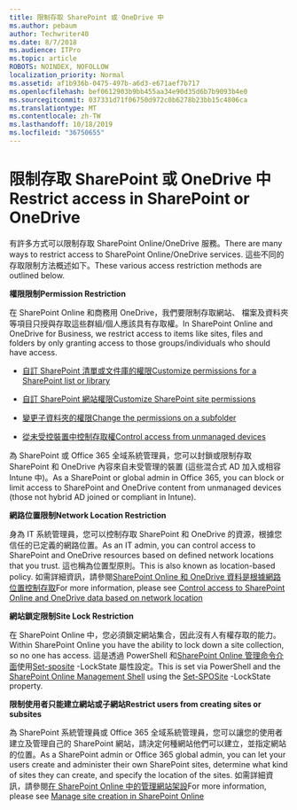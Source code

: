 ```yaml
---
title: 限制存取 SharePoint 或 OneDrive 中
ms.author: pebaum
author: Techwriter40
ms.date: 8/7/2018
ms.audience: ITPro
ms.topic: article
ROBOTS: NOINDEX, NOFOLLOW
localization_priority: Normal
ms.assetid: af1b936b-0475-497b-a6d3-e671aef7b717
ms.openlocfilehash: bef0612903b9bb455aa34e90d35d6b7b9093b4e0
ms.sourcegitcommit: 037331d71f06750d972c0b6278b23bb15c4806ca
ms.translationtype: MT
ms.contentlocale: zh-TW
ms.lasthandoff: 10/18/2019
ms.locfileid: "36750655"
---
```

# <a name="restrict-access-in-sharepoint-or-onedrive"></a><span data-ttu-id="d7e6f-102">限制存取 SharePoint 或 OneDrive 中</span><span class="sxs-lookup"><span data-stu-id="d7e6f-102">Restrict access in SharePoint or OneDrive</span></span>

<span data-ttu-id="d7e6f-103">有許多方式可以限制存取 SharePoint Online/OneDrive 服務。</span><span class="sxs-lookup"><span data-stu-id="d7e6f-103">There are many ways to restrict access to SharePoint Online/OneDrive services.</span></span> <span data-ttu-id="d7e6f-104">這些不同的存取限制方法概述如下。</span><span class="sxs-lookup"><span data-stu-id="d7e6f-104">These various access restriction methods are outlined below.</span></span> 

<span data-ttu-id="d7e6f-105">**權限限制**</span><span class="sxs-lookup"><span data-stu-id="d7e6f-105">**Permission Restriction**</span></span>

<span data-ttu-id="d7e6f-106">在 SharePoint Online 和商務用 OneDrive，我們要限制存取網站、 檔案及資料夾等項目只授與存取這些群組/個人應該具有存取權。</span><span class="sxs-lookup"><span data-stu-id="d7e6f-106">In SharePoint Online and OneDrive for Business, we restrict access to items like sites, files and folders by only granting access to those groups/individuals who should have access.</span></span>

- [<span data-ttu-id="d7e6f-107">自訂 SharePoint 清單或文件庫的權限</span><span class="sxs-lookup"><span data-stu-id="d7e6f-107">Customize permissions for a SharePoint list or library</span></span>](https://support.office.com/article/Customize-permissions-for-a-SharePoint-list-or-library-02d770f3-59eb-4910-a608-5f84cc297782)

- [<span data-ttu-id="d7e6f-108">自訂 SharePoint 網站權限</span><span class="sxs-lookup"><span data-stu-id="d7e6f-108">Customize SharePoint site permissions</span></span>](https://docs.microsoft.com/sharepoint/customize-sharepoint-site-permissions)

- [<span data-ttu-id="d7e6f-109">變更子資料夾的權限</span><span class="sxs-lookup"><span data-stu-id="d7e6f-109">Change the permissions on a subfolder</span></span>](https://support.office.com/article/Change-the-permissions-on-a-subfolder-5427BD7C-F20A-4F75-8CF2-5359DD45A1A6)

- [<span data-ttu-id="d7e6f-110">從未受控裝置中控制存取權</span><span class="sxs-lookup"><span data-stu-id="d7e6f-110">Control access from unmanaged devices</span></span>](https://docs.microsoft.com/sharepoint/control-access-from-unmanaged-devices)

<span data-ttu-id="d7e6f-111">為 SharePoint 或 Office 365 全域系統管理員，您可以封鎖或限制存取 SharePoint 和 OneDrive 內容來自未受管理的裝置 (這些混合式 AD 加入或相容 Intune 中)。</span><span class="sxs-lookup"><span data-stu-id="d7e6f-111">As a SharePoint or global admin in Office 365, you can block or limit access to SharePoint and OneDrive content from unmanaged devices (those not hybrid AD joined or compliant in Intune).</span></span>

<span data-ttu-id="d7e6f-112">**網路位置限制**</span><span class="sxs-lookup"><span data-stu-id="d7e6f-112">**Network Location Restriction**</span></span>

<span data-ttu-id="d7e6f-113">身為 IT 系統管理員，您可以控制存取 SharePoint 和 OneDrive 的資源，根據您信任的已定義的網路位置。</span><span class="sxs-lookup"><span data-stu-id="d7e6f-113">As an IT admin, you can control access to SharePoint and OneDrive resources based on defined network locations that you trust.</span></span> <span data-ttu-id="d7e6f-114">這也稱為位置型原則。</span><span class="sxs-lookup"><span data-stu-id="d7e6f-114">This is also known as location-based policy.</span></span> <span data-ttu-id="d7e6f-115">如需詳細資訊，請參閱[SharePoint Online 和 OneDrive 資料是根據網路位置控制存取](https://docs.microsoft.com/sharepoint/control-access-based-on-network-location)</span><span class="sxs-lookup"><span data-stu-id="d7e6f-115">For more information, please see [Control access to SharePoint Online and OneDrive data based on network location](https://docs.microsoft.com/sharepoint/control-access-based-on-network-location)</span></span>

<span data-ttu-id="d7e6f-116">**網站鎖定限制**</span><span class="sxs-lookup"><span data-stu-id="d7e6f-116">**Site Lock Restriction**</span></span> 

<span data-ttu-id="d7e6f-117">在 SharePoint Online 中，您必須鎖定網站集合，因此沒有人有權存取的能力。</span><span class="sxs-lookup"><span data-stu-id="d7e6f-117">Within SharePoint Online you have the ability to lock down a site collection, so no one has access.</span></span> <span data-ttu-id="d7e6f-118">這是透過 PowerShell 和[SharePoint Online 管理命令介面](https://docs.microsoft.com/powershell/sharepoint/sharepoint-online/connect-sharepoint-online?view=sharepoint-ps)使用[Set-sposite](https://docs.microsoft.com/powershell/module/sharepoint-online/set-sposite?view=sharepoint-ps) -LockState 屬性設定。</span><span class="sxs-lookup"><span data-stu-id="d7e6f-118">This is set via PowerShell and the [SharePoint Online Management Shell](https://docs.microsoft.com/powershell/sharepoint/sharepoint-online/connect-sharepoint-online?view=sharepoint-ps) using the [Set-SPOSite](https://docs.microsoft.com/powershell/module/sharepoint-online/set-sposite?view=sharepoint-ps) -LockState property.</span></span>

<span data-ttu-id="d7e6f-119">**限制使用者只能建立網站或子網站**</span><span class="sxs-lookup"><span data-stu-id="d7e6f-119">**Restrict users from creating sites or subsites**</span></span>

<span data-ttu-id="d7e6f-120">為 SharePoint 系統管理員或 Office 365 全域系統管理員，您可以讓您的使用者建立及管理自己的 SharePoint 網站，請決定何種網站他們可以建立，並指定網站的位置。</span><span class="sxs-lookup"><span data-stu-id="d7e6f-120">As a SharePoint admin or Office 365 global admin, you can let your users create and administer their own SharePoint sites, determine what kind of sites they can create, and specify the location of the sites.</span></span> <span data-ttu-id="d7e6f-121">如需詳細資訊，請參閱[在 SharePoint Online 中的管理網站架設](https://docs.microsoft.com/sharepoint/manage-site-creation)</span><span class="sxs-lookup"><span data-stu-id="d7e6f-121">For more information, please see [Manage site creation in SharePoint Online](https://docs.microsoft.com/sharepoint/manage-site-creation)</span></span>


